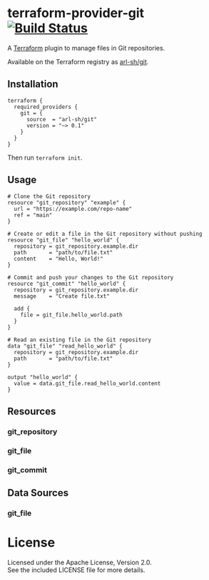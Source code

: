 # terraform-provider-git &nbsp; [![Build Status](https://github.com/arl-sh/terraform-provider-git/workflows/release/badge.svg)](https://github.com/arl-sh/terraform-provider-git/actions)

A [Terraform](http://terraform.io) plugin to manage files in Git repositories.

Available on the Terraform registry as [arl-sh/git](https://registry.terraform.io/providers/arl-sh/git).

## Installation

```hcl
terraform {
  required_providers {
    git = {
      source  = "arl-sh/git"
      version = "~> 0.1"
    }
  }
}
```

Then run `terraform init`.

## Usage

```hcl
# Clone the Git repository
resource "git_repository" "example" {
  url = "https://example.com/repo-name"
  ref = "main"
}
```

```hcl
# Create or edit a file in the Git repository without pushing
resource "git_file" "hello_world" {
  repository = git_repository.example.dir
  path       = "path/to/file.txt"
  content    = "Hello, World!"
}
```

```hcl
# Commit and push your changes to the Git repository
resource "git_commit" "hello_world" {
  repository = git_repository.example.dir
  message    = "Create file.txt"

  add {
    file = git_file.hello_world.path
  }
}
```

```hcl
# Read an existing file in the Git repository
data "git_file" "read_hello_world" {
  repository = git_repository.example.dir
  path       = "path/to/file.txt"
}

output "hello_world" {
  value = data.git_file.read_hello_world.content
}
```

## Resources

### git_repository

### git_file

### git_commit

## Data Sources

### git_file

# License

Licensed under the Apache License, Version 2.0.\
See the included LICENSE file for more details.
